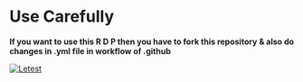# Use Carefully
**If you want to use this R D P then you have to fork this repository & also do changes in .yml file in workflow of .github**

[
![
Letest
](
https://github.com/Andro-IDE/as/actions/workflows/rdp.yml/badge.svg
)
](
https://github.com/Andro-IDE/as/actions/workflows/rdp.yml
)
